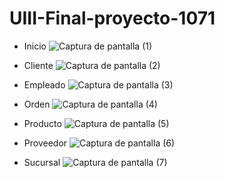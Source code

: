 # UIII-Final-proyecto-1071
- Inicio
![Captura de pantalla (1)](https://github.com/user-attachments/assets/c0f0736f-7f5d-4705-a0b2-a46e6a71eb57)
- Cliente
![Captura de pantalla (2)](https://github.com/user-attachments/assets/10881760-21a3-4a73-bce7-096c18504d4e)

- Empleado
![Captura de pantalla (3)](https://github.com/user-attachments/assets/244c9cd4-1054-4fc9-9a45-41f1887d7655)

- Orden
![Captura de pantalla (4)](https://github.com/user-attachments/assets/3da599a7-dbb6-4f8b-a644-07e69ceaa141)

- Producto
![Captura de pantalla (5)](https://github.com/user-attachments/assets/a00db12e-b455-4a40-abea-196a3932cf1e)

- Proveedor
![Captura de pantalla (6)](https://github.com/user-attachments/assets/05f34b3c-4baa-45e2-800f-bc8f4b0ff4a0)

- Sucursal
![Captura de pantalla (7)](https://github.com/user-attachments/assets/f2fd87c3-0a00-4941-8858-722979763806)
